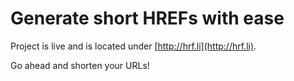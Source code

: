 # Generate short HREFs with ease

Project is live and is located under [http://hrf.li](http://hrf.li).

Go ahead and shorten your URLs!